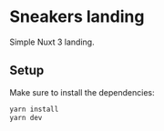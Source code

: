 # Sneakers landing

Simple Nuxt 3 landing.

## Setup

Make sure to install the dependencies:

```bash
yarn install
yarn dev
```
